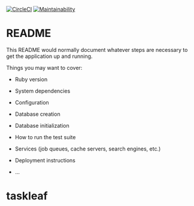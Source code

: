 [![CircleCI](https://circleci.com/gh/Yuji-Tani/taskleaf.svg?style=svg)](https://circleci.com/gh/Yuji-Tani/taskleaf)
[![Maintainability](https://api.codeclimate.com/v1/badges/a4c26ff014b5b9b97b1d/maintainability)](https://codeclimate.com/github/Yuji-Tani/taskleaf/maintainability)

# README

This README would normally document whatever steps are necessary to get the
application up and running.

Things you may want to cover:

* Ruby version

* System dependencies

* Configuration

* Database creation

* Database initialization

* How to run the test suite

* Services (job queues, cache servers, search engines, etc.)

* Deployment instructions

* ...
# taskleaf
